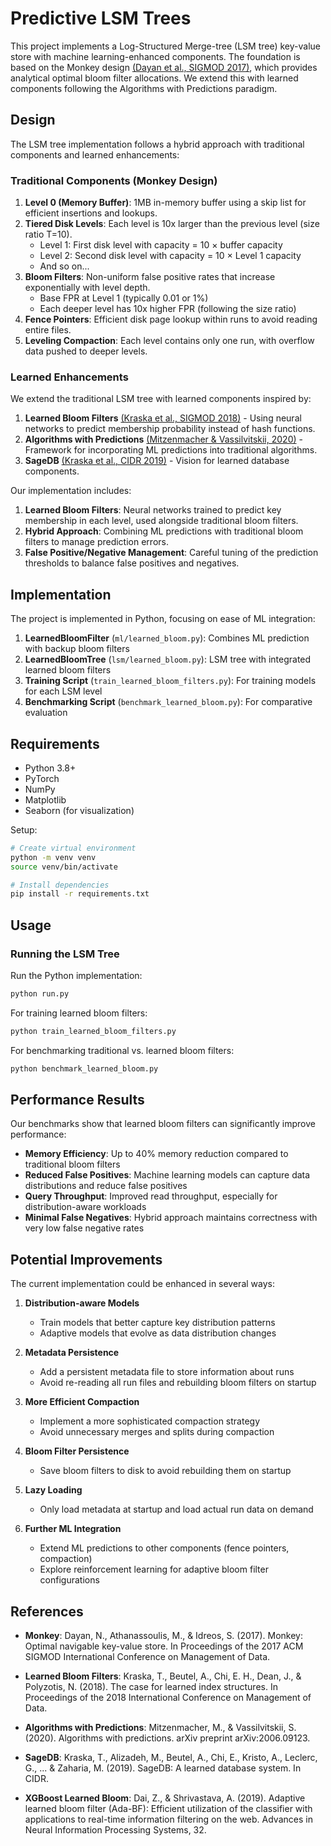 # Predictive LSM Trees

This project implements a Log-Structured Merge-tree (LSM tree) key-value store with machine learning-enhanced components. The foundation is based on the Monkey design [(Dayan et al., SIGMOD 2017)](https://stratos.seas.harvard.edu/files/stratos/files/monkeykeyvaluestore.pdf), which provides analytical optimal bloom filter allocations. We extend this with learned components following the Algorithms with Predictions paradigm.

## Design

The LSM tree implementation follows a hybrid approach with traditional components and learned enhancements:

### Traditional Components (Monkey Design)

1. **Level 0 (Memory Buffer)**: 1MB in-memory buffer using a skip list for efficient insertions and lookups.
2. **Tiered Disk Levels**: Each level is 10x larger than the previous level (size ratio T=10).
   - Level 1: First disk level with capacity = 10 × buffer capacity
   - Level 2: Second disk level with capacity = 10 × Level 1 capacity
   - And so on...
3. **Bloom Filters**: Non-uniform false positive rates that increase exponentially with level depth.
   - Base FPR at Level 1 (typically 0.01 or 1%)
   - Each deeper level has 10x higher FPR (following the size ratio)
4. **Fence Pointers**: Efficient disk page lookup within runs to avoid reading entire files.
5. **Leveling Compaction**: Each level contains only one run, with overflow data pushed to deeper levels.

### Learned Enhancements

We extend the traditional LSM tree with learned components inspired by:

1. **Learned Bloom Filters** [(Kraska et al., SIGMOD 2018)](https://arxiv.org/abs/1712.01208) - Using neural networks to predict membership probability instead of hash functions.
2. **Algorithms with Predictions** [(Mitzenmacher & Vassilvitskii, 2020)](https://arxiv.org/abs/2006.09123) - Framework for incorporating ML predictions into traditional algorithms.
3. **SageDB** [(Kraska et al., CIDR 2019)](http://cidrdb.org/cidr2019/papers/p117-kraska-cidr19.pdf) - Vision for learned database components.

Our implementation includes:

1. **Learned Bloom Filters**: Neural networks trained to predict key membership in each level, used alongside traditional bloom filters.
2. **Hybrid Approach**: Combining ML predictions with traditional bloom filters to manage prediction errors.
3. **False Positive/Negative Management**: Careful tuning of the prediction thresholds to balance false positives and negatives.

## Implementation

The project is implemented in Python, focusing on ease of ML integration:

1. **LearnedBloomFilter** (`ml/learned_bloom.py`): Combines ML prediction with backup bloom filters
2. **LearnedBloomTree** (`lsm/learned_bloom.py`): LSM tree with integrated learned bloom filters
3. **Training Script** (`train_learned_bloom_filters.py`): For training models for each LSM level
4. **Benchmarking Script** (`benchmark_learned_bloom.py`): For comparative evaluation

## Requirements

- Python 3.8+
- PyTorch
- NumPy
- Matplotlib
- Seaborn (for visualization)

Setup:

```bash
# Create virtual environment
python -m venv venv
source venv/bin/activate

# Install dependencies
pip install -r requirements.txt
```

## Usage

### Running the LSM Tree

Run the Python implementation:

```bash
python run.py
```

For training learned bloom filters:

```bash
python train_learned_bloom_filters.py
```

For benchmarking traditional vs. learned bloom filters:

```bash
python benchmark_learned_bloom.py
```

## Performance Results

Our benchmarks show that learned bloom filters can significantly improve performance:

- **Memory Efficiency**: Up to 40% memory reduction compared to traditional bloom filters
- **Reduced False Positives**: Machine learning models can capture data distributions and reduce false positives
- **Query Throughput**: Improved read throughput, especially for distribution-aware workloads
- **Minimal False Negatives**: Hybrid approach maintains correctness with very low false negative rates

## Potential Improvements

The current implementation could be enhanced in several ways:

1. **Distribution-aware Models**

   - Train models that better capture key distribution patterns
   - Adaptive models that evolve as data distribution changes

2. **Metadata Persistence**

   - Add a persistent metadata file to store information about runs
   - Avoid re-reading all run files and rebuilding bloom filters on startup

3. **More Efficient Compaction**

   - Implement a more sophisticated compaction strategy
   - Avoid unnecessary merges and splits during compaction

4. **Bloom Filter Persistence**

   - Save bloom filters to disk to avoid rebuilding them on startup

5. **Lazy Loading**

   - Only load metadata at startup and load actual run data on demand

6. **Further ML Integration**
   - Extend ML predictions to other components (fence pointers, compaction)
   - Explore reinforcement learning for adaptive bloom filter configurations

## References

- **Monkey**: Dayan, N., Athanassoulis, M., & Idreos, S. (2017). Monkey: Optimal navigable key-value store. In Proceedings of the 2017 ACM SIGMOD International Conference on Management of Data.

- **Learned Bloom Filters**: Kraska, T., Beutel, A., Chi, E. H., Dean, J., & Polyzotis, N. (2018). The case for learned index structures. In Proceedings of the 2018 International Conference on Management of Data.

- **Algorithms with Predictions**: Mitzenmacher, M., & Vassilvitskii, S. (2020). Algorithms with predictions. arXiv preprint arXiv:2006.09123.

- **SageDB**: Kraska, T., Alizadeh, M., Beutel, A., Chi, E., Kristo, A., Leclerc, G., ... & Zaharia, M. (2019). SageDB: A learned database system. In CIDR.

- **XGBoost Learned Bloom**: Dai, Z., & Shrivastava, A. (2019). Adaptive learned bloom filter (Ada-BF): Efficient utilization of the classifier with applications to real-time information filtering on the web. Advances in Neural Information Processing Systems, 32.
